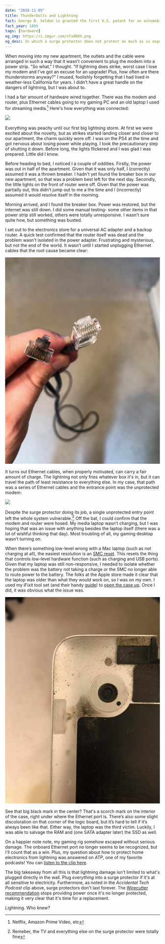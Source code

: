 ```yaml
---
date: "2018-11-05"
title: Thunderbolts and Lightning
fact: George B. Selden is granted the first U.S. patent for an automobile.
fact_year: 1895
tags: [hardware]
og_img: https://i.imgur.com/nfx8NXh.png
og_desc: In which a surge protector does not protect as much as is expected
---
```


When moving into my new apartment, the outlets and the cable were arranged in such a way that it wasn’t convenient to plug the modem into a power strip. "So what," I thought. "If lightning does strike, worst case I lose my modem and I’ve got an excuse for an upgrade! Plus, how often are there thunderstorms anyway?" I mused, foolishly forgetting that I had lived in weather-less California for years. I didn’t have a great handle on the dangers of lightning, but I was about to.

I had a fair amount of hardware wired together. There was the modem and router, plus Ethernet cables going to my gaming PC and an old laptop I used for streaming media.[^1] Here's how everything was connected:

<!--
remove the \ in the comment enders below
graph TB
wall[Wall Outlet]
modem(Modem)
surge[Surge Protector]
router(Router)
laptop(Media Laptop)
gaming(Gaming Computer)
wall --\> modem
surge --\> router
wall --\> surge
gaming -- Ethernet --- router
laptop -- Ethernet --- router
router  -- Ethernet --- modem
-->

<img class="svg" src="https://gist.githubusercontent.com/xavdid/9691c907a61ee538f39d3a33c1f4bd3c/raw/c726af6a29f60e647bee16e33ec49ec5ea695440/start.svg?sanitize=true" />

Everything was peachy until our first big lightning storm. At first we were excited about the novelty, but as strikes started landing closer and closer to our apartment, the charm quickly wore off. I was on the PS4 at the time and got nervous about losing power while playing. I took the precautionary step of shutting it down. Before long, the lights flickered and I was glad I was prepared. Little did I know.

Before heading to bed, I noticed I a couple of oddities. Firstly, the power was out in half of the apartment. Given that it was only half, I (correctly) assumed it was a thrown breaker. I hadn't yet found the breaker box in our new apartment, so that was a problem best left for the next day. Secondly, the little lights on the front of router were off. Given that the power was partially out, this didn’t jump out to me a the time and I (incorrectly) assumed it would resolve itself in the morning.

Morning arrived, and I found the breaker box. Power was restored, but the internet was still down. I did some manual testing- some other items in that power strip still worked, others were totally unresponsive. I wasn’t sure quite how, but something was busted.

I set out to the electronics store for a universal AC adapter and a backup router. A quick test confirmed that the router itself was dead and the problem wasn't isolated in the power adapter. Frustrating and mysterious, but not the end of the world. It wasn’t until I started unplugging Ethernet cables that the root cause became clear:

![Scorched Ethernet](./images/scorch-mark.png)

It turns out Ethernet cables, when properly motivated, can carry a fair amount of charge. The lightning not only fries whatever box it's in, but it can travel the path of least resistance to everything else. In my case, that path was a series of Ethernet cables and the entrance point was the unprotected modem:

<!--
graph TB
wall[Wall Outlet]
modem(Modem)
surge[Surge Protector]
router(Router)
laptop(Media Laptop)
gaming(Gaming Computer)
lightning(Lightning)
wall -.- modem
surge --\> router
wall --\> surge
gaming -. Ethernet .- router
laptop -. Ethernet .- router
router  -. Ethernet .- modem
lightning -.- wall

classDef lightning fill:#ffae42,stroke:red,stroke-width:3px;
classDef fried stroke:red,stroke-width:3px;
class lightning lightning
class wall,modem,router,laptop,gaming fried
-->

<img class="svg" src="https://gist.githubusercontent.com/xavdid/9691c907a61ee538f39d3a33c1f4bd3c/raw/e212c6403cdc577fcc380ad7062f5b524f266e62/end.svg?sanitize=true" />

Despite the surge protector doing its job, a single unprotected entry point left the whole system vulnerable.[^2] Off the bat, I could confirm that the modem and router were hosed. My media laptop wasn’t charging, but I was hoping that was an issue with anything besides the laptop itself (there was a lot of wishful thinking that day). Most troubling of all, my gaming desktop wasn’t turning on.

When there’s something low-level wrong with a Mac laptop (such as not charging at all), the easiest resolution is an [SMC reset](https://support.apple.com/en-us/HT201295). This resets the thing that controls low-level hardware function (such as charging and USB ports). Given that my laptop was still non-responsive, I needed to isolate whether the problem was the battery not taking a charge or the SMC no longer able to route power to the battery. The folks at the Apple store made it clear that the laptop was older than what they would work on, so I was on my own. I used my iFixit tool set (and their handy [guide](https://www.ifixit.com/Guide/MacBook+Pro+15-Inch+Unibody+Mid+2010+Battery+Replacement/3024)) to [open the case up](./images/open-case.png). Once I did, it was obvious what the issue was.

![Scorched Case](./images/scorched-case.png)

See that big black mark in the center? That's a scorch mark on the interior of the case, right under where the Ethernet port is. There’s also some slight discoloration on that corner of the logic board, but it’s hard to tell if it’s always been like that. Either way, the laptop was the third victim. Luckily, I was able to salvage the RAM and (one SATA adapter later) the SSD as well.

On a happier note note, my gaming rig somehow escaped without serious damage. The onboard Ethernet port no longer seems to be recognized, but I'll count that as a win. Plus, my question about how to protect home electronics from lightning was answered on _ATP_, one of my favorite podcasts! You can [listen to the clip here](https://overcast.fm/+CdTbsx2Q/1:15:20).

The big takeaway from all this is that lightning damage isn't limited to what's plugged directly in the wall. Plug _everything_ into a surge protector if it's at all sensitive to electricity. Furthermore, as noted in the _Accidental Tech Podcast_ clip above, surge protectors don't last forever. The [Wirecutter recommendation](https://thewirecutter.com/reviews/best-surge-protector/) stops providing power once it's no longer protected, making it very clear that it's time for a replacement.

Lightning. Who knew?

[^1]: Netflix, Amazon Prime Video, etc
[^2]: Remeber, the TV and everything else on the surge protector were totally fine
